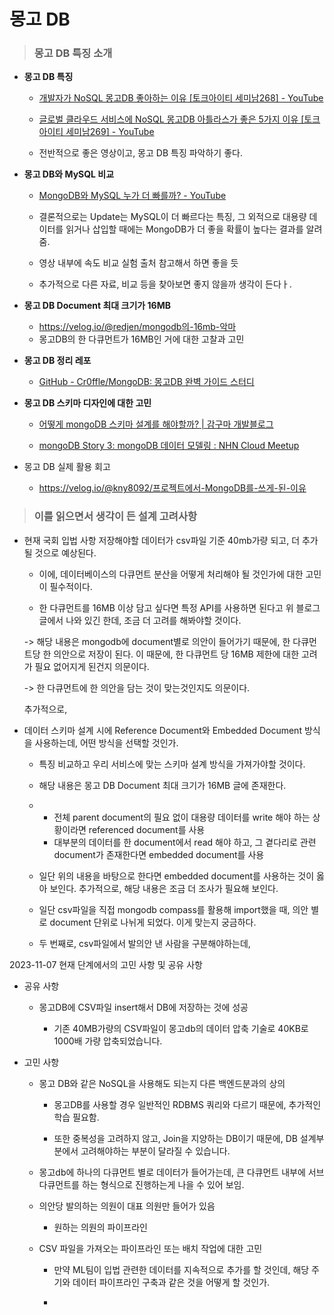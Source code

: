 # 몽고 DB

> ### 몽고 DB 특징 소개

- **몽고 DB 특징**
  
  - [개발자가 NoSQL 몽고DB 좋아하는 이유 [토크아이티 세미남268] - YouTube](https://youtu.be/WCzBiv-neDA?si=cmC82KfPPzNLvPJd) 
  
  - [글로벌 클라우드 서비스에 NoSQL 몽고DB 아틀라스가 좋은 5가지 이유 [토크아이티 세미남269] - YouTube](https://youtu.be/kpXA5YLkCqo?si=T1G8EGn3-Co5jBgE)
  
  - 전반적으로 좋은 영상이고, 몽고 DB 특징 파악하기 좋다.

- **몽고 DB와 MySQL 비교**
  
  - [MongoDB와 MySQL 누가 더 빠를까? - YouTube](https://youtu.be/3axR2Onz1nU?si=ig3W5KgMZakEgyuf)
  
  - 결론적으로는 Update는 MySQL이 더 빠르다는 특징, 그 외적으로 대용량 데이터를 읽거나 삽입할 때에는 MongoDB가 더 좋을 확률이 높다는 결과를 알려줌.
  
  - 영상 내부에 속도 비교 실험 출처 참고해서 하면 좋을 듯
  
  - 추가적으로 다른 자료, 비교 등을 찾아보면 좋지 않을까 생각이 든다ㅏ.

- **몽고 DB Document 최대 크기가 16MB**
  
  - https://velog.io/@redjen/mongodb의-16mb-악마
  - 몽고DB의 한 다큐먼트가 16MB인 거에 대한 고찰과 고민

- **몽고 DB 정리 레포**
  
  - [GitHub - Cr0ffle/MongoDB: 몽고DB 완벽 가이드 스터디](https://github.com/Cr0ffle/MongoDB)

- **몽고 DB 스키마 디자인에 대한 고민**
  
  - [어떻게 mongoDB 스키마 설계를 해야할까?<!-- --> | 감구마 개발블로그](https://gamguma.dev/post/2022/04/mongodb_schema_design)
  
  - [mongoDB Story 3: mongoDB 데이터 모델링 : NHN Cloud Meetup](https://meetup.nhncloud.com/posts/276)

- 몽고 DB 실제 활용 회고
  
  - https://velog.io/@kny8092/프로젝트에서-MongoDB를-쓰게-된-이유

> ### 이를 읽으면서 생각이 든 설계 고려사항

- 현재 국회 입법 사항 저장해야할 데이터가 csv파일 기준 40mb가량 되고, 더 추가될 것으로 예상된다.
  
  - 이에, 데이터베이스의 다큐먼트 분산을 어떻게 처리해야 될 것인가에 대한 고민이 필수적이다.
  
  - 한 다큐먼트를 16MB 이상 담고 싶다면 특정 API를 사용하면 된다고 위 블로그 글에서 나와 있긴 한데, 조금 더 고려를 해봐야할 것이다.
  
  -> 해당 내용은 mongodb에 document별로 의안이 들어가기 때문에, 한 다큐먼트당 한 의안으로 저장이 된다. 이 때문에, 한 다큐먼트 당 16MB 제한에 대한 고려가 필요 없어지게 된건지 의문이다.
  
  -> 한 다큐먼트에 한 의안을 담는 것이 맞는것인지도 의문이다.
  
  추가적으로, 

- 데이터 스키마 설계 시에 Reference Document와 Embedded Document 방식을 사용하는데, 어떤 방식을 선택할 것인가.
  
  - 특징 비교하고 우리 서비스에 맞는 스키마 설계 방식을 가져가야할 것이다.
  
  - 해당 내용은 몽고 DB Document 최대 크기가 16MB 글에 존재한다.
  
  - - 전체 parent document의 필요 없이 대용량 데이터를 write 해야 하는 상황이라면 referenced document를 사용
    - 대부분의 데이터를 한 document에서 read 해야 하고, 그 곁다리로 관련 document가 존재한다면 embedded document를 사용
  
  - 일단 위의 내용을 바탕으로 한다면 embedded document를 사용하는 것이 옳아 보인다. 추가적으로, 해당 내용은 조금 더 조사가 필요해 보인다.
  
  - 일단 csv파일을 직접 mongodb compass를 활용해 import했을 때, 의안 별로 document 단위로 나뉘게 되었다. 이게 맞는지 궁금하다.
  
  - 두 번째로, csv파일에서 발의안 낸 사람을 구분해야하는데, 

2023-11-07 현재 단계에서의 고민 사항 및 공유 사항

- 공유 사항
  
  - 몽고DB에 CSV파일 insert해서 DB에 저장하는 것에 성공
    
    - 기존 40MB가량의 CSV파일이 몽고db의 데이터 압축 기술로 40KB로 1000배 가량 압축되었습니다.

- 고민 사항
  
  - 몽고 DB와 같은 NoSQL을 사용해도 되는지 다른 백엔드분과의 상의
    
    - 몽고DB를 사용할 경우 일반적인 RDBMS 쿼리와 다르기 때문에, 추가적인 학습 필요함.
    
    - 또한 중복성을 고려하지 않고, Join을 지양하는 DB이기 때문에, DB 설계부분에서 고려해야하는 부분이 달라질 수 있습니다.
  
  - 몽고db에 하나의 다큐먼트 별로 데이터가 들어가는데, 큰 다큐먼트 내부에 서브 다큐먼트를 하는 형식으로 진행하는게 나을 수 있어 보임.
  
  - 의안당 발의하는 의원이 대표 의원만 들어가 있음
    
    - 원하는 의원의 파이프라인 
  
  - CSV 파일을 가져오는 파이프라인 또는 배치 작업에 대한 고민
    
    - 만약 ML팀이 입법 관련한 데이터를 지속적으로 추가를 할 것인데, 해당 주기와 데이터 파이프라인 구축과 같은 것을 어떻게 할 것인가.
    
    - 
